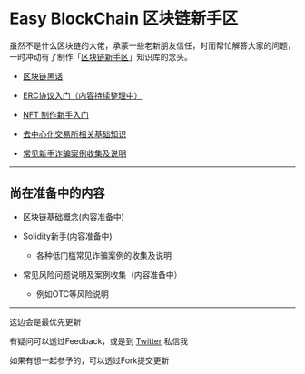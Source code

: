 # Easy BlockChain 区块链新手区

虽然不是什么区块链的大佬，承蒙一些老新朋友信任，时而帮忙解答大家的问题，一时冲动有了制作「[区块链新手区](https://github.com/punkcanyang/EasyBlockChain)」知识库的念头。

- [区块链黑话](%E5%8C%BA%E5%9D%97%E9%93%BE%E9%BB%91%E8%AF%9D.md)

- [ERC协议入门（内容持续整理中）](ERC%E5%8D%8F%E8%AE%AE%E5%85%A5%E9%97%A8.md)

- [NFT 制作新手入门](./NFT/Readme.md)

- [去中心化交易所相关基础知识](./DEX/Readme.md)

- [常见新手诈骗案例收集及说明](./%E5%B8%B8%E8%A7%81%E6%96%B0%E6%89%8B%E8%AF%88%E9%AA%97%E6%A1%88%E4%BE%8B%E6%94%B6%E9%9B%86%E5%8F%8A%E8%AF%B4%E6%98%8E.md)


---

## 

## 尚在准备中的内容

- 区块链基础概念(内容准备中)

- Solidity新手(内容准备中)

  
  - 各种低门槛常见诈骗案例的收集及说明

- 常见风险问题说明及案例收集（内容准备中）
  
  - 例如OTC等风险说明

---

这边会是最优先更新

有疑问可以透过Feedback，或是到 [Twitter](https://twitter.com/punkcan) 私信我

如果有想一起参予的，可以透过Fork提交更新